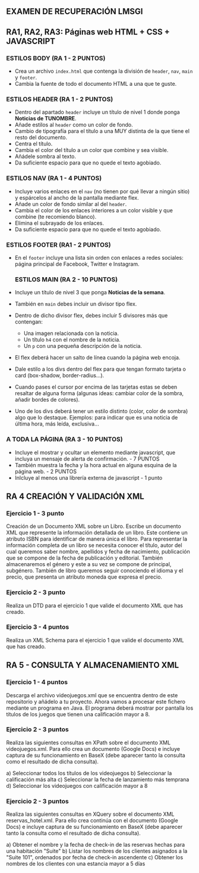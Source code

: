 
## EXAMEN DE RECUPERACIÓN LMSGI

## RA1, RA2, RA3: Páginas web HTML + CSS + JAVASCRIPT

### ESTILOS BODY (RA 1 - 2 PUNTOS)
- Crea un archivo `index.html` que contenga la división de `header`, `nav`, `main` y `footer`.
- Cambia la fuente de todo el documento HTML a una que te guste.

### ESTILOS HEADER (RA 1 - 2 PUNTOS)
- Dentro del apartado `header` incluye un título de nivel 1 donde ponga **Noticias de TUNOMBRE**.
- Añade estilos al `header` como un color de fondo.
- Cambio de tipografía para el título a una MUY distinta de la que tiene el resto del documento.
- Centra el título.
- Cambia el color del título a un color que combine y sea visible.
- Añádele sombra al texto.
- Da suficiente espacio para que no quede el texto agobiado.

### ESTILOS NAV (RA 1 - 4 PUNTOS)
- Incluye varios enlaces en el `nav` (no tienen por qué llevar a ningún sitio) y espárcelos al ancho de la pantalla mediante flex.
- Añade un color de fondo similar al del `header`.
- Cambia el color de los enlaces interiores a un color visible y que combine (te recomiendo blanco).
- Elimina el subrayado de los enlaces.
- Da suficiente espacio para que no quede el texto agobiado.

### ESTILOS FOOTER (RA1 - 2 PUNTOS)
- En el `footer` incluye una lista sin orden con enlaces a redes sociales: página principal de Facebook, Twitter e Instagram.

  ### ESTILOS MAIN (RA 2 - 10 PUNTOS)
- Incluye un título de nivel 3 que ponga **Noticias de la semana**.
- También en `main` debes incluir un divisor tipo flex.
- Dentro de dicho divisor flex, debes incluir 5 divisores más que contengan:
  - Una imagen relacionada con la noticia.
  - Un título `h4` con el nombre de la noticia.
  - Un `p` con una pequeña descripción de la noticia.
- El flex deberá hacer un salto de línea cuando la página web encoja.
- Dale estilo a los divs dentro del flex para que tengan formato tarjeta o card (box-shadow, border-radius...).
- Cuando pases el cursor por encima de las tarjetas estas se deben resaltar de alguna forma (algunas ideas: cambiar color de la sombra, añadir bordes de colores).
- Uno de los divs deberá tener un estilo distinto (color, color de sombra) algo que lo destaque. Ejemplos: para indicar que es una noticia de última hora, más leída, exclusiva...

### A TODA LA PÁGINA (RA 3 - 10 PUNTOS)
- Incluye el mostrar y ocultar un elemento mediante javascript, que incluya un mensaje de alerta de confirmación. - 7 PUNTOS
- También muestra la fecha y la hora actual en alguna esquina de la página web. - 2 PUNTOS
- Inlcluye al menos una librería externa de javascript - 1 punto

## RA 4 CREACIÓN Y VALIDACIÓN XML

### Ejercicio 1 - 3 punto
Creación de un Documento XML sobre un Libro. Escribe un documento XML que represente la información detallada de un libro. Este contiene un atributo ISBN para identificar de manera única el libro. Para representar la información completa de un libro se necesita conocer el título, autor del cual queremos saber nombre, apellidos y fecha de nacimiento, publicación que se compone de la fecha de publicación y editorial. También almacenaremos el género y este a su vez se compone de principal, subgénero. También de libro queremos seguir conociendo el idioma y el precio, que presenta un atributo moneda que expresa el precio.

### Ejercicio 2 - 3 punto
Realiza un DTD para el ejercicio 1 que valide el documento XML que has creado.

### Ejercicio 3 - 4 puntos
Realiza un XML Schema para el ejercicio 1 que valide el documento XML que has creado.

## RA 5 - CONSULTA Y ALMACENAMIENTO XML
### Ejercicio 1 - 4 puntos
Descarga el archivo videojuegos.xml que se encuentra dentro de este repositorio y añádelo a tu proyecto. Ahora vamos a procesar este fichero mediante un programa en Java. El programa deberá mostrar por pantalla los títulos de los juegos que tienen una calificación mayor a 8.

### Ejercicio 2 - 3 puntos
Realiza las siguientes consultas en XPath sobre el documento XML videojuegos.xml. Para ello crea un documento (Google Docs) e incluye captura de su funcionamiento en BaseX (debe aparecer tanto la consulta como el resultado de dicha consulta).

a) Seleccionar todos los títulos de los videojuegos
b) Seleccionar la calificación más alta
c) Seleccionar la fecha de lanzamiento más temprana
d) Seleccionar los videojuegos con calificación mayor a 8


### Ejercicio 2 - 3 puntos
Realiza las siguientes consultas en XQuery sobre el documento XML reservas_hotel.xml. Para ello crea continúa con el documento (Google Docs) e incluye captura de su funcionamiento en BaseX (debe aparecer tanto la consulta como el resultado de dicha consulta).

a) Obtener el nombre y la fecha de check-in de las reservas hechas para una habitación "Suite"
b) Listar los nombres de los clientes asignados a la "Suite 101", ordenados por fecha de check-in ascendente
c) Obtener los nombres de los clientes con una estancia mayor a 5 días

